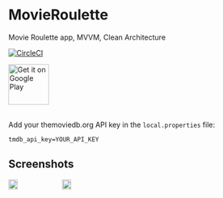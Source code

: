 # MovieRoulette
Movie Roulette app, MVVM, Clean Architecture

[![CircleCI](https://circleci.com/gh/tnurdinov/MovieRoulette/tree/develop.svg?style=svg&circle-token=54861fd7e229b4dd39ce305891b8ff71c95cb17b)](https://circleci.com/gh/tnurdinov/MovieRoulette/tree/develop)


<a href="https://play.google.com/store/apps/details?id=com.tnurdinov.movieroulette">
    <img alt="Get it on Google Play"
        height="80"
        src="https://play.google.com/intl/en_us/badges/images/generic/en_badge_web_generic.png" />
</a>
</div>
</br></br>


Add your themoviedb.org API key in the `local.properties` file:
```
tmdb_api_key=YOUR_API_KEY
```

## Screenshots
<div style="display:flex;" >
<img  src="https://i.imgur.com/wTXzOr4.png" width="19%" >
<img style="margin-left:10px;" src="https://i.imgur.com/nN90U8r.png" width="19%" >

</div>